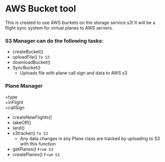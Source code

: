 # AWS Bucket tool
This is created to use AWS buckets on the storage service s3!
It will be a flight sync system for virtual planes to AWS servers.

### S3 Manager can do the following tasks:
* createBucket()
* uploadFile() `To S3`
* downloadBucket()
* SyncBucket()
  * Uploads file with plane call sign and data to AWS s3
### Plane Manager
+type  
+inFlight  
+callSign

* createNewFlights()  
* takeOff()  
* land()  
* s3tracker() `To S3`
  * Any data changes in any Plane class are tracked by uploading to S3 with this function
* getPlanes() `From S3`
* createPlanes() `From S3`